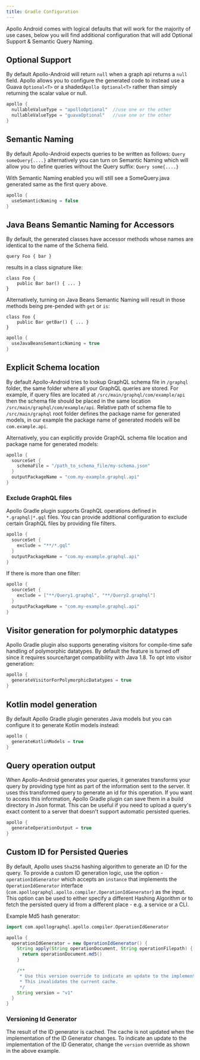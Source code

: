 ```yaml
---
title: Gradle Configuration 
---
```


Apollo Android comes with logical defaults that will work for the majority of use cases, below you will find additional configuration that will add Optional Support & Semantic Query Naming.

## Optional Support
By default Apollo-Android will return `null` when a graph api returns a `null` field.  Apollo allows you to configure the generated code to instead use a Guava `Optional<T>` or a shaded`Apollo Optional<T>` rather than simply returning the scalar value or null.

```groovy
apollo {
  nullableValueType = "apolloOptional"  //use one or the other
  nullableValueType = "guavaOptional"   //use one or the other
}
```

## Semantic Naming
By default Apollo-Android expects queries to be written as follows:
```Query someQuery{....}```
alternatively you can turn on Semantic Naming which will allow you to define queries without the Query suffix:
```Query some{....}```

With Semantic Naming enabled you will still see a SomeQuery.java generated same as the first query above.

```groovy
apollo {
  useSemanticNaming = false
}
```

## Java Beans Semantic Naming for Accessors
By default, the generated classes have accessor methods whose names are identical to the name of the Schema field.

```query Foo { bar }```

results in a class signature like:

```
class Foo {
    public Bar bar() { ... }
}
```

Alternatively, turning on Java Beans Semantic Naming will result in those methods being pre-pended with `get` or `is`:

```
class Foo {
    public Bar getBar() { ... }
}
```

```groovy
apollo {
  useJavaBeansSemanticNaming = true
}
```

## Explicit Schema location
By default Apollo-Android tries to lookup GraphQL schema file in `/graphql` folder, the same folder where all your GraphQL queries are stored. 
For example, if query files are located at `/src/main/graphql/com/example/api` then the schema file should be placed in the same location `/src/main/graphql/com/example/api`. Relative path of schema file to `/src/main/graphql` root folder defines the package name for generated models, in our example the package name of generated models will be `com.example.api`.

Alternatively, you can explicitly provide GraphQL schema file location and package name for generated models:

```groovy
apollo {
  sourceSet {
    schemaFile = "/path_to_schema_file/my-schema.json"
  }
  outputPackageName = "com.my-example.graphql.api"
}
```

### Exclude GraphQL files
Apollo Gradle plugin supports GraphQL operations defined in `*.graphql|*.gql` files. You can provide additional configuration to exclude certain GraphQL files by providing file filters. 

```groovy
apollo {
  sourceSet {
    exclude = "**/*.gql"
  }
  outputPackageName = "com.my-example.graphql.api"
}
```

If there is more than one filter:

```groovy
apollo {
  sourceSet {
    exclude = ["**/Query1.graphql", "**/Query2.graphql"]
  }
  outputPackageName = "com.my-example.graphql.api"
}
```

## Visitor generation for polymorphic datatypes
Apollo Gradle plugin also supports generating visitors for compile-time safe handling of polymorphic datatypes. By default the feature is turned off since it requires source/target compatibility with Java 1.8. To opt into visitor generation:
```groovy
apollo {
  generateVisitorForPolymorphicDatatypes = true
}
```

## Kotlin model generation
By default Apollo Gradle plugin generates Java models but you can configure it to generate Kotlin models instead:
```groovy
apollo {
  generateKotlinModels = true
}
```

## Query operation output
When Apollo-Android generates your queries, it generates transforms your query by providing type hint as part of the information sent to the server. It uses this transformed query to generate an id for this operation. If you want to access this information, Apollo Gradle plugin can save them in a build directory in Json format. This can be useful if you need to upload a query's exact content to a server that doesn't support automatic persisted queries.

```groovy
apollo {
  generateOperationOutput = true
}
```

## Custom ID for Persisted Queries

By default, Apollo uses `Sha256` hashing algorithm to generate an ID for the query. To provide a custom ID generation logic, use the option - `operationIdGenerator` which accepts an `instance` that implements the `OperationIdGenerator` interface (`com.apollographql.apollo.compiler.OperationIdGenerator`) as the input. This option can be used to either specify a different Hashing Algorithm or to fetch the persisted query id from a different place - e.g. a service or a CLI.

Example Md5 hash generator:

```groovy
import com.apollographql.apollo.compiler.OperationIdGenerator

apollo {
  operationIdGenerator = new OperationIdGenerator() {
    String apply(String operationDocument, String operationFilepath) {
      return operationDocument.md5()
    }

    /**
     * Use this version override to indicate an update to the implementation.
     * This invalidates the current cache.
     */
    String version = "v1"
  }
}
```

### Versioning Id Generator

The result of the ID generator is cached. The cache is not updated when the implementation of the ID Generator changes. To indicate an update to the implementation of the ID Generator, change the `version` override as shown in the above example.
